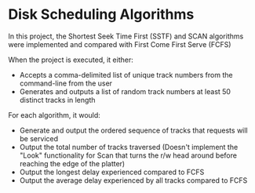 # Disk Scheduling Algorithms

In this project, the Shortest Seek Time First (SSTF) and SCAN algorithms were implemented and compared with First Come First Serve (FCFS)

When the project is executed, it either:
- Accepts a comma-delimited list of unique track numbers from the command-line from the user
- Generates and outputs a list of random track numbers at least 50 distinct tracks in length 

For each algorithm, it would:
- Generate and output the ordered sequence of tracks that requests will be serviced
- Output the total number of tracks traversed (Doesn't implement the "Look" functionality for Scan that turns the r/w head around before reaching the edge of the platter)
- Output the longest delay experienced compared to FCFS
- Output the average delay experienced by all tracks compared to FCFS
